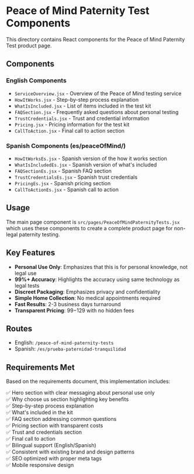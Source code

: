 # Peace of Mind Paternity Test Components

This directory contains React components for the Peace of Mind Paternity Test product page.

## Components

### English Components
- `ServiceOverview.jsx` - Overview of the Peace of Mind testing service
- `HowItWorks.jsx` - Step-by-step process explanation
- `WhatIsIncluded.jsx` - List of items included in the test kit
- `FAQSection.jsx` - Frequently asked questions about personal testing
- `TrustCredentials.jsx` - Trust and credential information
- `Pricing.jsx` - Pricing information for the test kit
- `CallToAction.jsx` - Final call to action section

### Spanish Components (es/peaceOfMind/)
- `HowItWorksEs.jsx` - Spanish version of the how it works section
- `WhatIsIncludedEs.jsx` - Spanish version of what's included
- `FAQSectionEs.jsx` - Spanish FAQ section
- `TrustCredentialsEs.jsx` - Spanish trust credentials
- `PricingEs.jsx` - Spanish pricing section
- `CallToActionEs.jsx` - Spanish call to action

## Usage

The main page component is `src/pages/PeaceOfMindPaternityTests.jsx` which uses these components to create a complete product page for non-legal paternity testing.

## Key Features

- **Personal Use Only**: Emphasizes that this is for personal knowledge, not legal use
- **99%+ Accuracy**: Highlights the accuracy using same technology as legal tests
- **Discreet Packaging**: Emphasizes privacy and confidentiality
- **Simple Home Collection**: No medical appointments required
- **Fast Results**: 2-3 business days turnaround
- **Transparent Pricing**: $99-$129 with no hidden fees

## Routes

- English: `/peace-of-mind-paternity-tests`
- Spanish: `/es/prueba-paternidad-tranquilidad`

## Requirements Met

Based on the requirements document, this implementation includes:

✅ Hero section with clear messaging about personal use only  
✅ Why choose us section highlighting key benefits  
✅ Step-by-step process explanation  
✅ What's included in the kit  
✅ FAQ section addressing common questions  
✅ Pricing section with transparent costs  
✅ Trust and credentials section  
✅ Final call to action  
✅ Bilingual support (English/Spanish)  
✅ Consistent with existing brand and design patterns  
✅ SEO optimized with proper meta tags  
✅ Mobile responsive design 